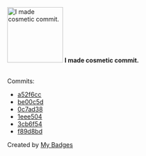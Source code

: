 <img src="https://my-badges.github.io/my-badges/cosmetic-commit.png" alt="I made cosmetic commit." title="I made cosmetic commit." width="128">
<strong>I made cosmetic commit.</strong>
<br><br>

Commits:

- <a href="https://github.com/Rignchen/advent-of-code/commit/a52f6cc25170b13c667e434608d3b3e9aeb11eb2">a52f6cc</a>
- <a href="https://github.com/Rignchen/advent-of-code/commit/be00c5dba05811d4db6f4253024c8658eefd9c6d">be00c5d</a>
- <a href="https://github.com/Rignchen/advent-of-code/commit/0c7ad3891449e56e37880dded786fb375f62ca14">0c7ad38</a>
- <a href="https://github.com/Rignchen/advent-of-code/commit/1eee504722a96898ece1db40224c186f87cabff5">1eee504</a>
- <a href="https://github.com/Rignchen/advent-of-code/commit/3cb6f54b29b14f0e63da036c9b8cac2cd7d4fde0">3cb6f54</a>
- <a href="https://github.com/Rignchen/dotfile/commit/f89d8bdb05ec6567407bd44511259896edc84f70">f89d8bd</a>


Created by <a href="https://github.com/my-badges/my-badges">My Badges</a>